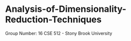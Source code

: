 # Analysis-of-Dimensionality-Reduction-Techniques

Group Number: 16
CSE 512 - Stony Brook University
